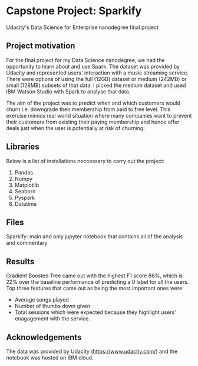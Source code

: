 # Capstone Project: Sparkify
Udacity's Data Science for Enterprise nanodegree final project

## Project motivation
For the final project for my Data Science nanodegree, we had the opportunity to learn about and use Spark. The dataset was provided by Udacity and represented users' interaction with a music streaming service. There were options of using the full (12GB) dataset or medium (242MB) or small (128MB) subsets of that data. I picked the medium dataset and used IBM Watson Studio with Spark to analyse that data.

The aim of the project was to predict when and which customers would churn i.e. downgrade their membership from paid to free level. This exercise mimics real world situation where many companies want to prevent their customers from existing their paying membership and hence offer deals just when the user is potentially at risk of churning.

## Libraries
Below is a list of installations neccessary to carry out the project:
1. Pandas
2. Numpy
3. Matplotlib
4. Seaborn
5. Pyspark
6. Datetime

## Files
Sparkify: main and only jupyter notebook that contains all of the analysis and commentary

## Results
Gradient Boosted Tree came out with the highest F1 score 86%, which is 22% over the baseline performance of predicting a 0 label for all the users. Top three features that came out as being the most important ones were:
- Average songs played
- Number of thumbs down given
- Total sessions
which were expected because they highlight users' enagagement with the service. 


## Acknowledgements
The data was provided by Udacity (https://www.udacity.com/) and the notebook was hosted on IBM cloud.
